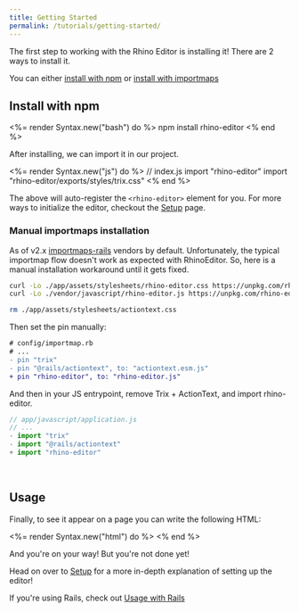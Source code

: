 ```yaml
---
title: Getting Started
permalink: /tutorials/getting-started/
---
```


The first step to working with the Rhino Editor is installing it! There are 2 ways to install it.

You can either [install with npm](#install-with-npm) or [install with importmaps](#install-with-importmaps)

## Install with npm

<%= render Syntax.new("bash") do %>
npm install rhino-editor
<% end %>

After installing, we can import it in our project.

<%= render Syntax.new("js") do %>
// index.js
import "rhino-editor"
import "rhino-editor/exports/styles/trix.css"
<% end %>

The above will auto-register the `<rhino-editor>` element for you.
For more ways to initialize the editor, checkout the [Setup](/tutorials/setup) page.

### Manual importmaps installation

As of v2.x [importmaps-rails](https://github.com/rails/importmap-rails) vendors by default.
Unfortunately, the typical importmap flow doesn't work as expected with RhinoEditor. So,
here is a manual installation workaround until it gets fixed.

```bash
curl -Lo ./app/assets/stylesheets/rhino-editor.css https://unpkg.com/rhino-editor/cdn/styles/trix.css
curl -Lo ./vendor/javascript/rhino-editor.js https://unpkg.com/rhino-editor/exports/bundle/index.module.js

rm ./app/assets/stylesheets/actiontext.css
```

Then set the pin manually:

```diff
# config/importmap.rb
# ...
- pin "trix"
- pin "@rails/actiontext", to: "actiontext.esm.js"
+ pin "rhino-editor", to: "rhino-editor.js"
```

And then in your JS entrypoint, remove Trix + ActionText, and import rhino-editor.

```js
// app/javascript/application.js
// ...
- import "trix"
- import "@rails/actiontext"
+ import "rhino-editor"
```

<br>

## Usage

Finally, to see it appear on a page you can write the following HTML:

<%= render Syntax.new("html") do %>
<rhino-editor></rhino-editor>
<% end %>

And you're on your way! But you're not done yet!

Head on over to [Setup](/tutorials/setup) for a more in-depth explanation of setting up the editor!

If you're using Rails, check out [Usage with Rails](/tutorials/usage-with-rails/)
